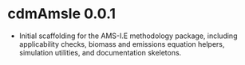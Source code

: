 # cdmAmsIe 0.0.1

* Initial scaffolding for the AMS-I.E methodology package, including applicability
  checks, biomass and emissions equation helpers, simulation utilities, and documentation skeletons.
